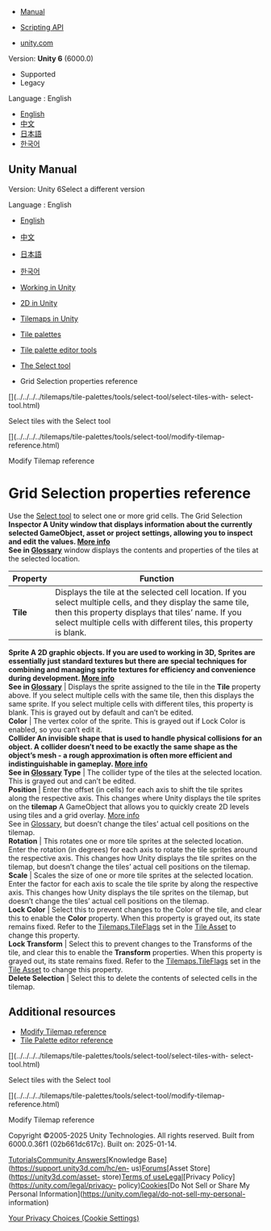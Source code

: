 [](https://docs.unity3d.com)

  * [Manual](../Manual/index.html)
  * [Scripting API](../ScriptReference/index.html)

  * [unity.com](https://unity.com/)

Version: **Unity 6** (6000.0)

  * Supported
  * Legacy

Language : English

  * [English](/Manual/tilemaps/tile-palettes/tools/select-tool/grid-selection-properties-reference.html)
  * [中文](/cn/current/Manual/tilemaps/tile-palettes/tools/select-tool/grid-selection-properties-reference.html)
  * [日本語](/ja/current/Manual/tilemaps/tile-palettes/tools/select-tool/grid-selection-properties-reference.html)
  * [한국어](/kr/current/Manual/tilemaps/tile-palettes/tools/select-tool/grid-selection-properties-reference.html)

[](https://docs.unity3d.com)

## Unity Manual

Version: Unity 6Select a different version

Language : English

  * [English](/Manual/tilemaps/tile-palettes/tools/select-tool/grid-selection-properties-reference.html)
  * [中文](/cn/current/Manual/tilemaps/tile-palettes/tools/select-tool/grid-selection-properties-reference.html)
  * [日本語](/ja/current/Manual/tilemaps/tile-palettes/tools/select-tool/grid-selection-properties-reference.html)
  * [한국어](/kr/current/Manual/tilemaps/tile-palettes/tools/select-tool/grid-selection-properties-reference.html)

  * [Working in Unity](../../../../working-in-unity.html)
  * [2D in Unity](../../../../Unity2D.html)
  * [Tilemaps in Unity](../../../../tilemaps/tilemaps-landing.html)
  * [Tile palettes](../../../../tilemaps/tile-palettes/tile-palette-landing.html)
  * [Tile palette editor tools](../../../../tilemaps/tile-palettes/tools/tile-palette-tools-landing.html)
  * [The Select tool](../../../../tilemaps/tile-palettes/tools/select-tool/select-tool-landing.html)
  * Grid Selection properties reference

[](../../../../tilemaps/tile-palettes/tools/select-tool/select-tiles-with-
select-tool.html)

Select tiles with the Select tool

[](../../../../tilemaps/tile-palettes/tools/select-tool/modify-tilemap-
reference.html)

Modify Tilemap reference

# Grid Selection properties reference

Use the [Select tool](./select-tiles-with-select-tool.html) to select one or
more grid cells. The Grid Selection ****Inspector** A Unity window that
displays information about the currently selected GameObject, asset or project
settings, allowing you to inspect and edit the values. [More
info](../../../../UsingTheInspector.html)  
See in [Glossary](../../../../Glossary.html#Inspector)** window displays the
contents and properties of the tiles at the selected location.

**Property** | **Function**  
---|---  
**Tile** | Displays the tile at the selected cell location. If you select multiple cells, and they display the same tile, then this property displays that tiles’ name. If you select multiple cells with different tiles, this property is blank.  
****Sprite** A 2D graphic objects. If you are used to working in 3D, Sprites
are essentially just standard textures but there are special techniques for
combining and managing sprite textures for efficiency and convenience during
development. [More info](../../../../sprite/sprite-landing.html)  
See in [Glossary](../../../../Glossary.html#Sprite)** | Displays the sprite assigned to the tile in the **Tile** property above. If you select multiple cells with the same tile, then this displays the same sprite. If you select multiple cells with different tiles, this property is blank. This is grayed out by default and can’t be edited.  
**Color** | The vertex color of the sprite. This is grayed out if Lock Color is enabled, so you can’t edit it.  
****Collider** An invisible shape that is used to handle physical collisions
for an object. A collider doesn’t need to be exactly the same shape as the
object’s mesh - a rough approximation is often more efficient and
indistinguishable in gameplay. [More info](../../../../CollidersOverview.html)  
See in [Glossary](../../../../Glossary.html#Collider) Type** | The collider type of the tiles at the selected location. This is grayed out and can’t be edited.  
**Position** | Enter the offset (in cells) for each axis to shift the tile sprites along the respective axis. This changes where Unity displays the tile sprites on the **tilemap** A GameObject that allows you to quickly create 2D levels using tiles and a grid overlay. [More info](../../../../tilemaps/work-with-tilemaps/tilemap-reference.html)  
See in [Glossary](../../../../Glossary.html#Tilemap), but doesn’t change the
tiles’ actual cell positions on the tilemap.  
**Rotation** | This rotates one or more tile sprites at the selected location. Enter the rotation (in degrees) for each axis to rotate the tile sprites around the respective axis. This changes how Unity displays the tile sprites on the tilemap, but doesn’t change the tiles’ actual cell positions on the tilemap.  
**Scale** | Scales the size of one or more tile sprites at the selected location. Enter the factor for each axis to scale the tile sprite by along the respective axis. This changes how Unity displays the tile sprites on the tilemap, but doesn’t change the tiles’ actual cell positions on the tilemap.  
**Lock Color** | Select this to prevent changes to the Color of the tile, and clear this to enable the **Color** property. When this property is grayed out, its state remains fixed. Refer to the [Tilemaps.TileFlags](../../../../../ScriptReference/Tilemaps.TileFlags.html) set in the [Tile Asset](../../../tiles-for-tilemaps/tile-asset-reference.html) to change this property.  
**Lock Transform** | Select this to prevent changes to the Transforms of the tile, and clear this to enable the **Transform** properties. When this property is grayed out, its state remains fixed. Refer to the [Tilemaps.TileFlags](../../../../../ScriptReference/Tilemaps.TileFlags.html) set in the [Tile Asset](../../../tiles-for-tilemaps/tile-asset-reference.html) to change this property.  
**Delete Selection** | Select this to delete the contents of selected cells in the tilemap.  
  
## Additional resources

  * [Modify Tilemap reference](./modify-tilemap-reference.html)
  * [Tile Palette editor reference](../../tile-palette-editor-reference.html)

[](../../../../tilemaps/tile-palettes/tools/select-tool/select-tiles-with-
select-tool.html)

Select tiles with the Select tool

[](../../../../tilemaps/tile-palettes/tools/select-tool/modify-tilemap-
reference.html)

Modify Tilemap reference

Copyright ©2005-2025 Unity Technologies. All rights reserved. Built from
6000.0.36f1 (02b661dc617c). Built on: 2025-01-14.

[Tutorials](https://learn.unity.com/)[Community
Answers](https://answers.unity3d.com)[Knowledge
Base](https://support.unity3d.com/hc/en-
us)[Forums](https://forum.unity3d.com)[Asset Store](https://unity3d.com/asset-
store)[Terms of
use](https://docs.unity3d.com/Manual/TermsOfUse.html)[Legal](https://unity.com/legal)[Privacy
Policy](https://unity.com/legal/privacy-
policy)[Cookies](https://unity.com/legal/cookie-policy)[Do Not Sell or Share
My Personal Information](https://unity.com/legal/do-not-sell-my-personal-
information)

[Your Privacy Choices (Cookie Settings)](javascript:void\(0\);)


